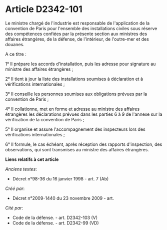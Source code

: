 # Article D2342-101

Le ministre chargé de l'industrie est responsable de l'application de la convention de Paris pour l'ensemble des
installations civiles sous réserve des compétences confiées par la présente section aux ministres des affaires étrangères, de
la défense, de l'intérieur, de l'outre-mer et des douanes.

A ce titre :

1° Il prépare les accords d'installation, puis les adresse pour signature au ministre des affaires étrangères ;

2° Il tient à jour la liste des installations soumises à déclaration et à vérifications internationales ;

3° Il conseille les personnes soumises aux obligations prévues par la convention de Paris ;

4° Il collationne, met en forme et adresse au ministre des affaires étrangères les déclarations prévues dans les parties 6 à
9 de l'annexe sur la vérification de la convention de Paris ;

5° Il organise et assure l'accompagnement des inspecteurs lors des vérifications internationales ;

6° Il formule, le cas échéant, après réception des rapports d'inspection, des observations, qui sont transmises au ministre
des affaires étrangères.

**Liens relatifs à cet article**

_Anciens textes_:

  - Décret n°98-36 du 16 janvier 1998 - art. 7 (Ab)

_Créé par_:

  - Décret n°2009-1440 du 23 novembre 2009 - art.

_Cité par_:

  - Code de la défense. - art. D2342-103 (V)
  - Code de la défense. - art. D2342-99 (VD)
